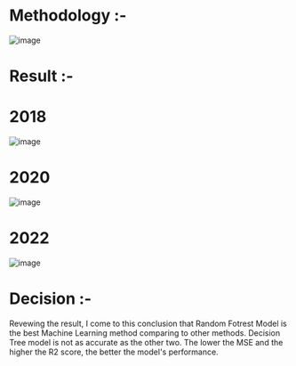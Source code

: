 # Methodology :- 
![image](https://github.com/BanashreeSaren/Machine_Learning/assets/158801637/9966045a-5b10-4831-866a-7faaeb786d69)
# Result :-
# 2018
![image](https://github.com/BanashreeSaren/Machine_Learning/assets/158801637/6b677ae3-cb3b-4b27-a32f-4448e2bab136)
# 2020
![image](https://github.com/BanashreeSaren/Machine_Learning/assets/158801637/61a4bceb-b585-416b-b6e5-03be439a9d10)
# 2022
![image](https://github.com/BanashreeSaren/Machine_Learning/assets/158801637/fbdee06e-9510-4988-8ad2-8e53d492f7ca)
# Decision :-
Revewing the result, I come to this conclusion that Random Fotrest Model is the best Machine Learning method comparing to other methods. Decision Tree model is not as accurate as the other two. The lower the MSE and the higher the R2 score, the better the model's performance. 
